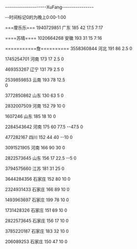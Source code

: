 ---------------------XuFang----------------

--时间标记0的为晚上0:00-1:00

===摩乐乐===
1940729851 广东 185 42 17.5
7:17

====苏晴====
1020664268 安徽 193 31 15
7:16

===========詹==========
3558360844 河北 191 86 2.5
0

1745254701 河南 173 17 2.5
0

469353267 辽宁 131 79 2.5
0

2539859853 云南 193 78 12.5  
0

3772850862 山东 130 63 5
0

2832007509 河南 152 79 10
0

1607246 山东 185 18 10
0

2284543642 河南 175 60 77.5  --47.5
0

477282167 四川 152 44 40  --10
0

3091521905 河南 166 90 30
0

2822573645 山东 156 17 22.5  --5
0

3794575660 江苏 181 31 25
0

3644284356 石家庄 152 80 10
0

2324931433 石家庄 166 89 10
0

1493963697 石家庄 199 78 10
0

1731428326 石家庄 151 69 10
0

2822573645 石家庄 156 17 10
0

3785220187 石家庄 183 32 10
0

206089253 石家庄 150 47 10
0
